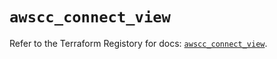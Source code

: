 # `awscc_connect_view`

Refer to the Terraform Registory for docs: [`awscc_connect_view`](https://registry.terraform.io/providers/hashicorp/awscc/0.70.0/docs/resources/connect_view).
